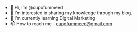 - 👋 Hi, I’m @cupofummeed
- 👀 I’m interested in sharing my knowledge through my blog.
- 🌱 I’m currently learning Digital Marketing 
- 📫 How to reach me - cupofummeed@gmail.com 

<!---
cupofummeed/cupofummeed is a ✨ special ✨ repository because its `README.md` (this file) appears on your GitHub profile.
You can click the Preview link to take a look at your changes.
--->
